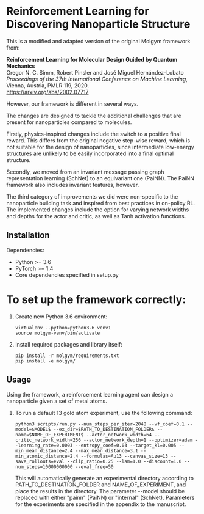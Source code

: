 # Reinforcement Learning for Discovering Nanoparticle Structure
This is a modified and adapted version of the original Molgym framework from:

**Reinforcement Learning for Molecular Design Guided by Quantum Mechanics**<br>
Gregor N. C. Simm, Robert Pinsler and José Miguel Hernández-Lobato <br>
*Proceedings of the 37th International Conference on Machine Learning*, Vienna, Austria, PMLR 119, 2020.<br>
https://arxiv.org/abs/2002.07717

However, our framework is different in several ways.

The changes are designed to tackle the additional challenges that are present for nanoparticles compared to molecules. 

Firstly, physics-inspired changes include the switch to a positive final reward. This differs from the original negative step-wise reward, which is not suitable for the design of nanoparticles, since intermediate low-energy structures are unlikely to be easily incorporated into a final optimal structure. 

Secondly, we moved from an invariant message passing graph representation learning (SchNet) to an equivariant one (PaiNN). The PaiNN framework also includes invariant features, however.

The third category of improvements we did were non-specific to the nanoparticle building task and inspired from best practices in on-policy RL. The implemented changes include the option for varying network widths and depths for the actor and critic, as well as Tanh activation functions.


## Installation

Dependencies:
* Python  >= 3.6
* PyTorch >= 1.4
* Core dependencies specified in setup.py

# To set up the framework correctly:

1. Create new Python 3.6 environment:
   ```text
   virtualenv --python=python3.6 venv1
   source molgym-venv/bin/activate
   ```

2. Install required packages and library itself:
   ```text
   pip install -r molgym/requirements.txt
   pip install -e molgym/
   ```

## Usage

Using the framework, a reinforcement learning agent can design a nanoparticle given a set of metal atoms. 

1. To run a default 13 gold atom experiment, use the following command:

    ```
    python3 scripts/run.py --num_steps_per_iter=2048 --vf_coef=0.1 --model=$MODEL$ --ex_dir=$PATH_TO_DESTINATION_FOLDER$ --name=$NAME_OF_EXPERIMENT$ --actor_network_width=64 --critic_network_width=256 --actor_network_depth=1 --optimizer=adam --learning_rate=0.0003 --entropy_coef=0.03 --target_kl=0.005 --min_mean_distance=2.4 --max_mean_distance=3.1 --min_atomic_distance=2.4 --formulas=Au13 --canvas_size=13 --save_rollouts=eval --clip_ratio=0.25 --lam=1.0 --discount=1.0 --num_steps=10000000000 --eval_freq=50
    ```
    
    This will automatically generate an experimental directory according to PATH_TO_DESTINATION_FOLDER and NAME_OF_EXPERIMENT, and place the results in the     directory. 
    The parameter --model should be replaced with either "painn" (PaiNN) or "internal" (SchNet).
    Parameters for the experiments are specified in the appendix to the manuscript.

